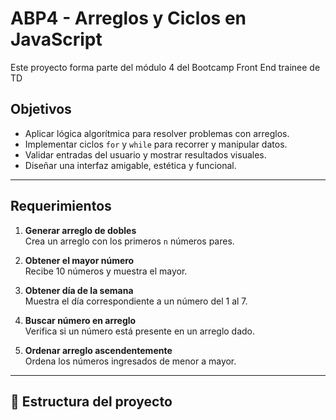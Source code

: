 #  ABP4 - Arreglos y Ciclos en JavaScript

Este proyecto forma parte del módulo 4 del Bootcamp Front End trainee de TD 

##  Objetivos

- Aplicar lógica algorítmica para resolver problemas con arreglos.
- Implementar ciclos `for` y `while` para recorrer y manipular datos.
- Validar entradas del usuario y mostrar resultados visuales.
- Diseñar una interfaz amigable, estética y funcional.

---

## Requerimientos

1. **Generar arreglo de dobles**  
   Crea un arreglo con los primeros `n` números pares.

2. **Obtener el mayor número**  
   Recibe 10 números y muestra el mayor.

3. **Obtener día de la semana**  
   Muestra el día correspondiente a un número del 1 al 7.

4. **Buscar número en arreglo**  
   Verifica si un número está presente en un arreglo dado.

5. **Ordenar arreglo ascendentemente**  
   Ordena los números ingresados de menor a mayor.

---



## 📂 Estructura del proyecto

